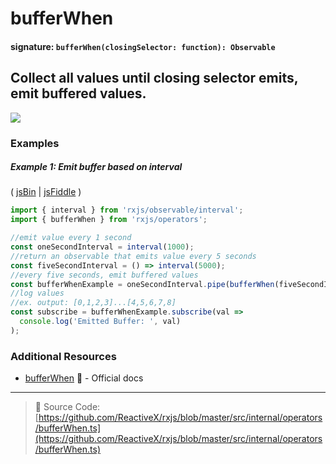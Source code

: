 # bufferWhen

#### signature: `bufferWhen(closingSelector: function): Observable`

## Collect all values until closing selector emits, emit buffered values.

<div class="ua-ad"><a href="https://ultimateangular.com/?ref=76683_kee7y7vk"><img src="https://ultimateangular.com/assets/img/banners/ua-leader.svg"></a></div>

### Examples

##### Example 1: Emit buffer based on interval

( [jsBin](http://jsbin.com/vugerupube/1/edit?js,console) |
[jsFiddle](https://jsfiddle.net/btroncone/nr9agfuL/) )

```js
import { interval } from 'rxjs/observable/interval';
import { bufferWhen } from 'rxjs/operators';

//emit value every 1 second
const oneSecondInterval = interval(1000);
//return an observable that emits value every 5 seconds
const fiveSecondInterval = () => interval(5000);
//every five seconds, emit buffered values
const bufferWhenExample = oneSecondInterval.pipe(bufferWhen(fiveSecondInterval));
//log values
//ex. output: [0,1,2,3]...[4,5,6,7,8]
const subscribe = bufferWhenExample.subscribe(val =>
  console.log('Emitted Buffer: ', val)
);
```

### Additional Resources

* [bufferWhen](http://reactivex.io/rxjs/class/es6/Observable.js~Observable.html#instance-method-bufferWhen)
  :newspaper: - Official docs

---

> :file_folder: Source Code:
> [https://github.com/ReactiveX/rxjs/blob/master/src/internal/operators/bufferWhen.ts](https://github.com/ReactiveX/rxjs/blob/master/src/internal/operators/bufferWhen.ts)
